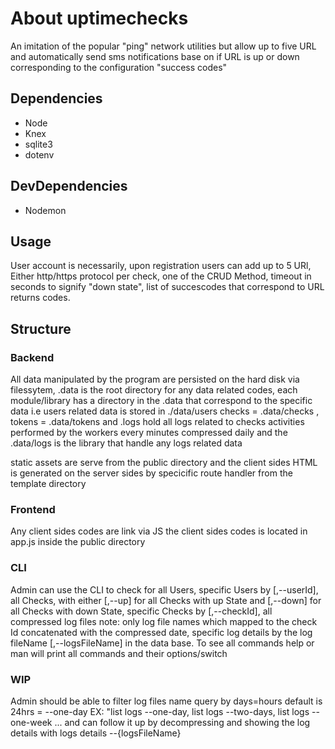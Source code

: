 # About uptimechecks

An imitation of the popular "ping" network utilities but allow up to five URL and automatically send sms notifications base on if URL is up or down corresponding to the configuration "success codes"

## Dependencies

- Node
- Knex
- sqlite3
- dotenv

## DevDependencies

- Nodemon

## Usage

User account is necessarily, upon registration users can add up to 5 URl, Either http/https protocol per check, one of the CRUD Method,
timeout in seconds to signify "down state", list of succescodes that correspond to URL returns codes.

## Structure

### Backend

All data manipulated by the program are persisted on the hard disk via filessytem, .data is the root directory for any data related codes,
each module/library has a directory in the .data that correspond to the specific data i.e users related data is stored in ./data/users
checks = .data/checks , tokens = .data/tokens and .logs hold all logs related to checks activities performed by the workers every minutes  compressed daily and the .data/logs is the library that handle any logs related data

static assets are serve from the public directory and the client sides HTML is generated on the server sides by  specicific route handler  from the template directory

### Frontend

Any client sides codes are link via JS the client sides codes is located in app.js inside the public directory

### CLI

Admin can use the CLI to check for all Users, specific Users by [,--userId], all Checks, with either [,--up] for all Checks with up State and [,--down] for all Checks with down State, specific Checks by [,--checkId], all compressed log files note: only log file names which mapped to the check Id concatenated with the compressed date, specific log details by the log fileName [,--logsFileName] in the data base. To see all commands help or man will print all commands and their options/switch

### WIP

Admin should be able to filter log files name query by days=hours default is 24hrs = --one-day EX: "list logs --one-day, list logs --two-days, list logs --one-week ... and can follow it up by decompressing and showing the log details with logs details --{logsFileName}
